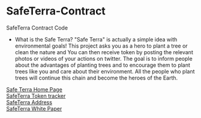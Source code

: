 # SafeTerra-Contract
SafeTerra Contract Code

- What is the Safe Terra?
"Safe Terra" is actually a simple idea with environmental goals! This project asks you as a hero to plant a tree or clean the nature and You can then receive token by posting the relevant photos or videos of your actions on twitter.
The goal is to inform people about the advantages of planting trees and to encourage them to plant trees like you and care about their environment. All the people who plant trees will continue this chain and become the heroes of the Earth. 

[Safe Terra Home Page](https://safe-terra.com/)  
[SafeTerra Token tracker](https://bscscan.com/token/0x2B9ab86A2255257168874cAc687A2FF7C1eA4207)  
[SafeTerra Address](https://bscscan.com/address/0x2B9ab86A2255257168874cAc687A2FF7C1eA4207)  
[SafeTerra White Paper](https://safe-terra.com/white-paper)  

